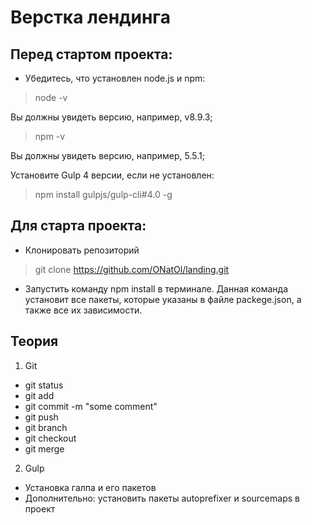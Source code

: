 # Верстка лендинга

## Перед стартом проекта:

* Убедитесь, что установлен node.js и npm:
>node -v

Вы должны увидеть версию, например, v8.9.3; 

>npm -v

Вы должны увидеть версию, например, 5.5.1;

Установите Gulp 4 версии, если не установлен:
>npm install gulpjs/gulp-cli#4.0 -g

## Для старта проекта:
* Клонировать репозиторий
> git clone https://github.com/ONatOl/landing.git

* Запустить команду npm install в терминале. Данная команда установит все пакеты, которые указаны в файле
 packege.json, а также все их зависимости.
 
## Теория
1. Git
- git status
- git add
- git commit -m "some comment"
- git push
- git branch
- git checkout
- git merge

2. Gulp
- Установка галпа и его пакетов
- Дополнительно: установить пакеты autoprefixer и sourcemaps в проект